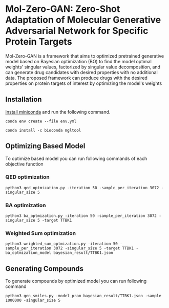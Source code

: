 # Mol-Zero-GAN: Zero-Shot Adaptation of Molecular Generative Adversarial Network for Specific Protein Targets
Mol-Zero-GAN is a framework that aims to optimized pretrained generative model based on Bayesian optimization (BO) to find the model optimal weights' singular values, factorized by singular value decomposition, and can generate drug candidates with desired properties with no additional data. The proposed framework can produce drugs with the desired properties on protein targets of interest by optimizing the model's weights


## Installation

[Install miniconda](https://docs.conda.io/en/latest/miniconda.html) and run the following command.

```conda env create --file env.yml```

```conda install -c bioconda mgltool```

## Optimizing Based Model

To optimize based model you can run following commands of each objective function

### QED optimization

```python3 qed_optmization.py -iteration 50 -sample_per_iteration 3072 -singular_size 5```

### BA optimization

```python3 ba_optmization.py -iteration 50 -sample_per_iteration 3072 -singular_size 5 -target TTBK1```

### Weighted Sum optimization

```python3 weighted_sum_optmization.py -iteration 50 -sample_per_iteration 3072 -singular_size 5 -target TTBK1 -ba_optmization_model bayesian_result/TTBK1.json```

## Generating Compounds

To generate compounds by optimized model you can run following command

```python3 gen_smiles.py -model_pram bayesian_result/TTBK1.json -sample 1000000 -singular_size 5```
